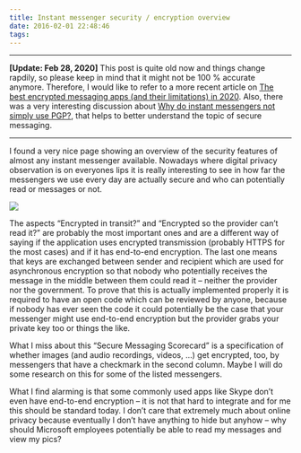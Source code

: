 ```yaml
---
title: Instant messenger security / encryption overview
date: 2016-02-01 22:48:46
tags:
---
```


---

**[Update: Feb 28, 2020]**
This post is quite old now and things change rapdily, so please keep in mind that it might not be 100 % accurate anymore. Therefore, I would like to refer to a more recent article on [The best encrypted messaging apps (and their limitations) in 2020](https://www.comparitech.com/blog/information-security/best-encrypted-messaging-apps/). Also, there was a very interesting discussion about [Why do instant messengers not simply use PGP?](https://www.reddit.com/r/crypto/comments/f87asa/why_do_instant_messengers_not_simply_use_pgp/), that helps to better understand the topic of secure messaging.

---

I found a very nice page showing an overview of the security features of almost any instant messenger available. Nowadays where digital privacy observation is on everyones lips it is really interesting to see in how far the messengers we use every day are actually secure and who can potentially read or messages or not.

[![](/images/scorecard.jpg)](https://www.eff.org/pages/secure-messaging-scorecard)

The aspects “Encrypted in transit?” and “Encrypted so the provider can’t read it?” are probably the most important ones and are a different way of saying if the application uses encrypted transmission (probably HTTPS for the most cases) and if it has end-to-end encryption. The last one means that keys are exchanged between sender and recipient which are used for asynchronous encryption so that nobody who potentially receives the message in the middle between them could read it – neither the provider nor the government. To prove that this is actually implemented properly it is required to have an open code which can be reviewed by anyone, because if nobody has ever seen the code it could potentially be the case that your messenger might use end-to-end encryption but the provider grabs your private key too or things the like.

What I miss about this “Secure Messaging Scorecard” is a specification of whether images (and audio recordings, videos, …) get encrypted, too, by messengers that have a checkmark in the second column. Maybe I will do some research on this for some of the listed messengers.

What I find alarming is that some commonly used apps like Skype don’t even have end-to-end encryption – it is not that hard to integrate and for me this should be standard today. I don’t care that extremely much about online privacy because eventually I don’t have anything to hide but anyhow – why should Microsoft employees potentially be able to read my messages and view my pics?